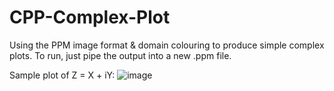 # CPP-Complex-Plot
Using the PPM image format &amp; domain colouring to produce simple complex plots.
To run, just pipe the output into a new .ppm file.

Sample plot of Z = X + iY:
![image](https://user-images.githubusercontent.com/72862664/149617424-83e25369-e699-4788-bb0f-6ba0116a9cd4.png)
